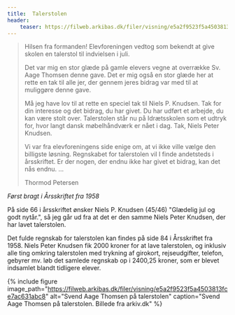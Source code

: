 ```yaml
---
title:  Talerstolen
header:
    teaser: https://filweb.arkibas.dk/filer/visning/e5a2f9523f5a4503813fce7ac631abc8
---
```


> Hilsen fra formanden!
> Elevforeningen vedtog som bekendt at give skolen en talerstol til indvielsen i juli.
>
> Det var mig en stor glæde på gamle elevers vegne at overrække Sv. Aage Thomsen denne gave. Det er mig også en stor glæde her at rette en tak til alle jer, der gennem jeres bidrag var med til at muliggøre denne gave.
>
> Må jeg have lov til at rette en speciel tak til Niels P. Knudsen. Tak for din interesse og det bidrag, du har givet. Du har udført et arbejde, du kan være stolt over. Talerstolen står nu på Idrætsskolen som et udtryk for, hvor langt dansk møbelhåndværk er nået i dag. Tak, Niels Peter Knudsen.
>
> Vi var fra elevforeningens side enige om, at vi ikke ville vælge den billigste løsning. Regnskabet for talerstolen vil I finde andetsteds i årsskriftet. Er der nogen, der endnu ikke har givet et bidrag, kan det nås endnu.
> ...
>
> Thormod Petersen

_Først bragt i Årsskriftet fra 1958_

På side 66 i årsskriftet ønsker Niels P. Knudsen (45/46) "Glædelig jul og godt nytår.", så jeg går ud fra at det er den samme Niels Peter Knudsen, der har lavet talerstolen.

Det fulde regnskab for talerstolen kan findes på side 84 i Årsskriftet fra 1958. Niels Peter Knudsen fik 2000 kroner for at lave talerstolen, og inklusiv alle ting omkring talerstolen med trykning af girokort, rejseudgifter, telefon, gebyrer mv. løb det samlede regnskab op i 2400,25 kroner, som er blevet indsamlet blandt tidligere elever.

{% include figure 
    image_path="https://filweb.arkibas.dk/filer/visning/e5a2f9523f5a4503813fce7ac631abc8"
    alt="Svend Aage Thomsen på talerstolen"
    caption="Svend Aage Thomsen på talerstolen. Billede fra arkiv.dk" %}
